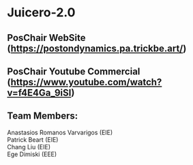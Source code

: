 # Juicero-2.0

## PosChair WebSite (https://postondynamics.pa.trickbe.art/)
## PosChair Youtube Commercial (https://www.youtube.com/watch?v=f4E4Ga_9iSI)

## Team Members:
Anastasios Romanos Varvarigos (EIE) \
Patrick Beart (EIE) \
Chang Liu (EIE) \
Ege Dimiski (EEE) 
